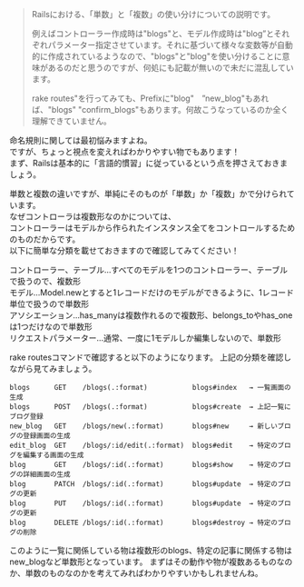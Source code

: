 >Railsにおける、「単数」と「複数」の使い分けについての説明です。
>
>例えばコントローラー作成時は"blogs"と、モデル作成時は"blog”とそれぞれパラメーター指定させています。それに基づいて様々な変数等が自動的に作成されているようなので、"blogs"と"blog"を使い分けることに意味があるのだと思うのですが、何処にも記載が無いので未だに混乱しています。
>
>rake routes"を行ってみても、Prefixに"blog"　”new_blog"もあれば、"blogs" "confirm_blogs"もあります。何故こうなっているのか全く理解できていません。

命名規則に関しては最初悩みますよね。  
ですが、ちょっと視点を変えればわかりやすい物でもあります！  
まず、Railsは基本的に「言語的慣習」に従っているという点を押さえておきましょう。  

単数と複数の違いですが、単純にそのものが「単数」か「複数」かで分けられています。  
なぜコントローラは複数形なのかについては、  
コントローラーはモデルから作られたインスタンス全てをコントロールするためのものだからです。  
以下に簡単な分類を載せておきますので確認してみてください！  

コントローラー、テーブル…すべてのモデルを1つのコントローラー、テーブルで扱うので、複数形  
モデル…Model.newとすると1レコードだけのモデルができるように、1レコード単位で扱うので単数形  
アソシエーション…has_manyは複数作れるので複数形、belongs_toやhas_oneは1つだけなので単数形  
リクエストパラメーター…通常、一度に1モデルしか編集しないので、単数形  

rake routesコマンドで確認すると以下のようになります。
上記の分類を確認しながら見てみましょう。
```
blogs      GET    /blogs(.:format)           blogs#index   → 一覧画面の生成  
blogs      POST   /blogs(.:format)           blogs#create  → 上記一覧にブログ登録 
new_blog   GET    /blogs/new(.:format)       blogs#new     → 新しいブログの登録画面の生成
edit_blog  GET    /blogs/:id/edit(.:format)  blogs#edit    → 特定のブログを編集する画面の生成   
blog       GET    /blogs/:id(.:format)       blogs#show    → 特定のブログの詳細画面の生成
blog       PATCH  /blogs/:id(.:format)       blogs#update  → 特定のブログの更新
blog       PUT    /blogs/:id(.:format)       blogs#update  → 特定のブログの更新
blog       DELETE /blogs/:id(.:format)       blogs#destroy → 特定のブログの削除
```
このように一覧に関係している物は複数形のblogs、特定の記事に関係する物はnew_blogなど単数形となっています。 
まずはその動作や物が複数あるものなのか、単数のものなのかを考えてみればわかりやすいかもしれませんね。
